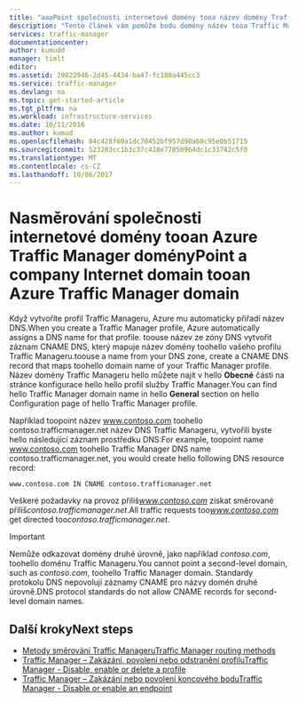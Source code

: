 ```yaml
---
title: "aaaPoint společnosti internetové domény tooa název domény Traffic Manageru | Microsoft Docs"
description: "Tento článek vám pomůže bodu domény název tooa Traffic Manager název domény vaší společnosti."
services: traffic-manager
documentationcenter: 
author: kumudd
manager: timlt
editor: 
ms.assetid: 29822946-2d45-4434-ba47-fc180a445cc3
ms.service: traffic-manager
ms.devlang: na
ms.topic: get-started-article
ms.tgt_pltfrm: na
ms.workload: infrastructure-services
ms.date: 10/11/2016
ms.author: kumud
ms.openlocfilehash: 84c428f60a1dc70452bf957d98a68c95e0b51715
ms.sourcegitcommit: 523283cc1b3c37c428e77850964dc1c33742c5f0
ms.translationtype: MT
ms.contentlocale: cs-CZ
ms.lasthandoff: 10/06/2017
---
```

# <a name="point-a-company-internet-domain-tooan-azure-traffic-manager-domain"></a><span data-ttu-id="8c1a1-103">Nasměrování společnosti internetové domény tooan Azure Traffic Manager domény</span><span class="sxs-lookup"><span data-stu-id="8c1a1-103">Point a company Internet domain tooan Azure Traffic Manager domain</span></span>

<span data-ttu-id="8c1a1-104">Když vytvoříte profil Traffic Manageru, Azure mu automaticky přiřadí název DNS.</span><span class="sxs-lookup"><span data-stu-id="8c1a1-104">When you create a Traffic Manager profile, Azure automatically assigns a DNS name for that profile.</span></span> <span data-ttu-id="8c1a1-105">toouse název ze zóny DNS vytvořit záznam CNAME DNS, který mapuje název domény toohello vašeho profilu Traffic Manageru.</span><span class="sxs-lookup"><span data-stu-id="8c1a1-105">toouse a name from your DNS zone, create a CNAME DNS record that maps toohello domain name of your Traffic Manager profile.</span></span> <span data-ttu-id="8c1a1-106">Název domény Traffic Manageru hello můžete najít v hello **Obecné** části na stránce konfigurace hello hello profil služby Traffic Manager.</span><span class="sxs-lookup"><span data-stu-id="8c1a1-106">You can find hello Traffic Manager domain name in hello **General** section on hello Configuration page of hello Traffic Manager profile.</span></span>

<span data-ttu-id="8c1a1-107">Například toopoint název www.contoso.com toohello contoso.trafficmanager.net název DNS Traffic Manageru, vytvořili byste hello následující záznam prostředku DNS:</span><span class="sxs-lookup"><span data-stu-id="8c1a1-107">For example, toopoint name www.contoso.com toohello Traffic Manager DNS name contoso.trafficmanager.net, you would create hello following DNS resource record:</span></span>

    www.contoso.com IN CNAME contoso.trafficmanager.net

<span data-ttu-id="8c1a1-108">Veškeré požadavky na provoz příliš*www.contoso.com* získat směrované příliš*contoso.trafficmanager.net*.</span><span class="sxs-lookup"><span data-stu-id="8c1a1-108">All traffic requests too*www.contoso.com* get directed too*contoso.trafficmanager.net*.</span></span>

> [!IMPORTANT]
> <span data-ttu-id="8c1a1-109">Nemůže odkazovat domény druhé úrovně, jako například *contoso.com*, toohello doménu Traffic Manageru.</span><span class="sxs-lookup"><span data-stu-id="8c1a1-109">You cannot point a second-level domain, such as *contoso.com*, toohello Traffic Manager domain.</span></span> <span data-ttu-id="8c1a1-110">Standardy protokolu DNS nepovolují záznamy CNAME pro názvy domén druhé úrovně.</span><span class="sxs-lookup"><span data-stu-id="8c1a1-110">DNS protocol standards do not allow CNAME records for second-level domain names.</span></span>

## <a name="next-steps"></a><span data-ttu-id="8c1a1-111">Další kroky</span><span class="sxs-lookup"><span data-stu-id="8c1a1-111">Next steps</span></span>

* [<span data-ttu-id="8c1a1-112">Metody směrování Traffic Manageru</span><span class="sxs-lookup"><span data-stu-id="8c1a1-112">Traffic Manager routing methods</span></span>](traffic-manager-routing-methods.md)
* [<span data-ttu-id="8c1a1-113">Traffic Manager – Zakázání, povolení nebo odstranění profilu</span><span class="sxs-lookup"><span data-stu-id="8c1a1-113">Traffic Manager - Disable, enable or delete a profile</span></span>](disable-enable-or-delete-a-profile.md)
* [<span data-ttu-id="8c1a1-114">Traffic Manager – Zakázání nebo povolení koncového bodu</span><span class="sxs-lookup"><span data-stu-id="8c1a1-114">Traffic Manager - Disable or enable an endpoint</span></span>](disable-or-enable-an-endpoint.md)

